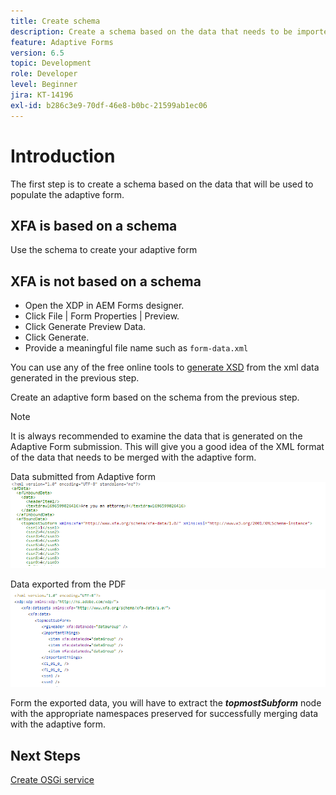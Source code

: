 ```yaml
---
title: Create schema
description: Create a schema based on the data that needs to be imported into the adaptive form
feature: Adaptive Forms
version: 6.5
topic: Development
role: Developer
level: Beginner
jira: KT-14196
exl-id: b286c3e9-70df-46e8-b0bc-21599ab1ec06
---
```

# Introduction

The first step is to create a schema based on the data that will be used to populate the adaptive form. 

## XFA is based on a schema
 
Use the schema to create your adaptive form

## XFA is not based on a schema

* Open the XDP in AEM Forms designer. 
* Click File | Form Properties | Preview.
* Click Generate Preview Data.
* Click Generate.
* Provide a meaningful file name such as `form-data.xml`

You can use any of the free online tools to [generate XSD](https://www.freeformatter.com/xsd-generator.html) from the xml data generated in the previous step.

Create an adaptive form based on the schema from the previous step.

>[!NOTE]
>It is always recommended to examine the data that is generated on the Adaptive Form submission. This will give you a good idea of the XML format of the data that needs to be merged with the adaptive form.

Data submitted from Adaptive form
![submitted-data](./assets/af-submitted-data.png)

Data exported from the PDF
![exported-data](./assets/exported-data.png)

Form the exported data, you will have to extract the **_topmostSubform_** node with the appropriate namespaces preserved for successfully merging data with the adaptive form.

## Next Steps

[Create OSGi service](./create-osgi-service.md)
